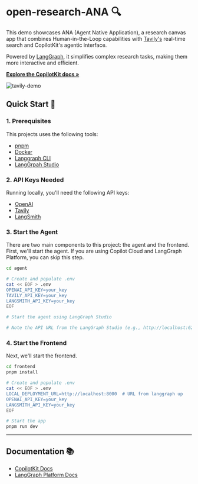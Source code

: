 # open-research-ANA 🔍

This demo showcases ANA (Agent Native Application), a research canvas app that combines Human-in-the-Loop capabilities with [Tavily's](https://tavily.com/) real-time search and CopilotKit's agentic interface. 

Powered by [LangGraph](https://www.langchain.com/langgraph), it simplifies complex research tasks, making them more interactive and efficient.

<p align="left">
   <a href="https://docs.copilotkit.ai/coagents" rel="dofollow">
      <strong>Explore the CopilotKit docs »</strong>
   </a>
</p>

![tavily-demo](https://github.com/user-attachments/assets/70c7db1b-de5b-4fb2-b447-09a3a1b78d73)

## Quick Start 🚀

### 1. Prerequisites
This projects uses the following tools:

- [pnpm](https://pnpm.io/installation)
- [Docker](https://docs.docker.com/get-docker/)
- [Langgraph CLI](https://langchain-ai.github.io/langgraph/cloud/reference/cli/)
- [LangGrpah Studio](https://langchain-ai.github.io/langgraph/concepts/langgraph_studio/#configuration-or-environment-issues)

### 2. API Keys Needed
Running locally, you'll need the following API keys:

- [OpenAI](https://platform.openai.com/api-keys)
- [Tavily](https://tavily.com/#pricing)
- [LangSmith](https://docs.smith.langchain.com/administration/how_to_guides/organization_management/create_account_api_key)

### 3. Start the Agent
There are two main components to this project: the agent and the frontend. First, we'll start the agent. If you are
using Copilot Cloud and LangGraph Platform, you can skip this step.

```bash
cd agent

# Create and populate .env
cat << EOF > .env
OPENAI_API_KEY=your_key
TAVILY_API_KEY=your_key
LANGSMITH_API_KEY=your_key
EOF

# Start the agent using LangGraph Studio

# Note the API URL from the LangGraph Studio (e.g., http://localhost:62216)
```

### 4. Start the Frontend
Next, we'll start the frontend.

```bash
cd frontend
pnpm install

# Create and populate .env
cat << EOF > .env
LOCAL_DEPLOYMENT_URL=http://localhost:8000  # URL from langgraph up
OPENAI_API_KEY=your_key
LANGSMITH_API_KEY=your_key
EOF

# Start the app
pnpm run dev
```
---

## Documentation 📚
- [CopilotKit Docs](https://docs.copilotkit.ai/coagents)
- [LangGraph Platform Docs](https://langchain-ai.github.io/langgraph/cloud/deployment/cloud/)
